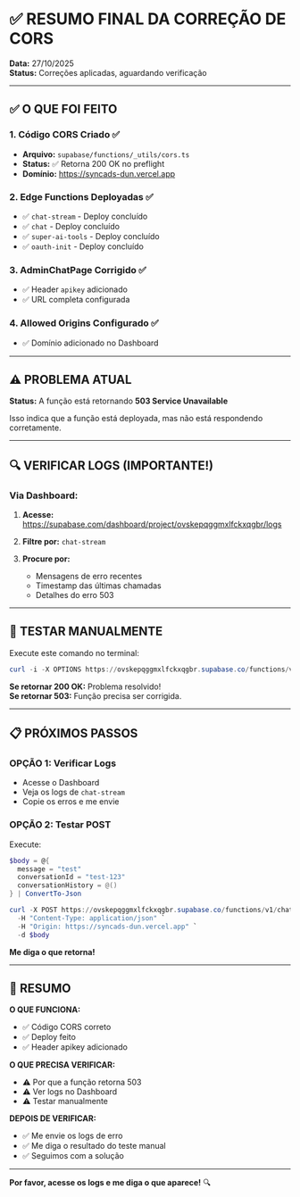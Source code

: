 # ✅ RESUMO FINAL DA CORREÇÃO DE CORS

**Data:** 27/10/2025  
**Status:** Correções aplicadas, aguardando verificação

---

## ✅ O QUE FOI FEITO

### **1. Código CORS Criado ✅**
- **Arquivo:** `supabase/functions/_utils/cors.ts`
- **Status:** ✅ Retorna 200 OK no preflight
- **Domínio:** https://syncads-dun.vercel.app

### **2. Edge Functions Deployadas ✅**
- ✅ `chat-stream` - Deploy concluído
- ✅ `chat` - Deploy concluído  
- ✅ `super-ai-tools` - Deploy concluído
- ✅ `oauth-init` - Deploy concluído

### **3. AdminChatPage Corrigido ✅**
- ✅ Header `apikey` adicionado
- ✅ URL completa configurada

### **4. Allowed Origins Configurado ✅**
- ✅ Domínio adicionado no Dashboard

---

## ⚠️ PROBLEMA ATUAL

**Status:** A função está retornando **503 Service Unavailable**

Isso indica que a função está deployada, mas não está respondendo corretamente.

---

## 🔍 VERIFICAR LOGS (IMPORTANTE!)

### **Via Dashboard:**

1. **Acesse:** https://supabase.com/dashboard/project/ovskepqggmxlfckxqgbr/logs

2. **Filtre por:** `chat-stream`

3. **Procure por:**
   - Mensagens de erro recentes
   - Timestamp das últimas chamadas
   - Detalhes do erro 503

---

## 🧪 TESTAR MANUALMENTE

Execute este comando no terminal:

```powershell
curl -i -X OPTIONS https://ovskepqggmxlfckxqgbr.supabase.co/functions/v1/chat-stream -H "Origin: https://syncads-dun.vercel.app" -H "Access-Control-Request-Method: POST"
```

**Se retornar 200 OK:** Problema resolvido!  
**Se retornar 503:** Função precisa ser corrigida.

---

## 📋 PRÓXIMOS PASSOS

### **OPÇÃO 1: Verificar Logs**
- Acesse o Dashboard
- Veja os logs de `chat-stream`
- Copie os erros e me envie

### **OPÇÃO 2: Testar POST**
Execute:

```powershell
$body = @{
  message = "test"
  conversationId = "test-123"
  conversationHistory = @()
} | ConvertTo-Json

curl -X POST https://ovskepqggmxlfckxqgbr.supabase.co/functions/v1/chat-stream `
  -H "Content-Type: application/json" `
  -H "Origin: https://syncads-dun.vercel.app" `
  -d $body
```

**Me diga o que retorna!**

---

## 🎯 RESUMO

**O QUE FUNCIONA:**
- ✅ Código CORS correto
- ✅ Deploy feito
- ✅ Header apikey adicionado

**O QUE PRECISA VERIFICAR:**
- ⚠️ Por que a função retorna 503
- ⚠️ Ver logs no Dashboard
- ⚠️ Testar manualmente

**DEPOIS DE VERIFICAR:**
- ✅ Me envie os logs de erro
- ✅ Me diga o resultado do teste manual
- ✅ Seguimos com a solução

---

**Por favor, acesse os logs e me diga o que aparece!** 🔍

